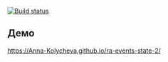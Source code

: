 [![Build status](https://ci.appveyor.com/api/projects/status/xneqh2pbigq7comc?svg=true)](https://ci.appveyor.com/project/Anna-Kolycheva/ra-events-state-2)
  
## Демо
https://Anna-Kolycheva.github.io/ra-events-state-2/
